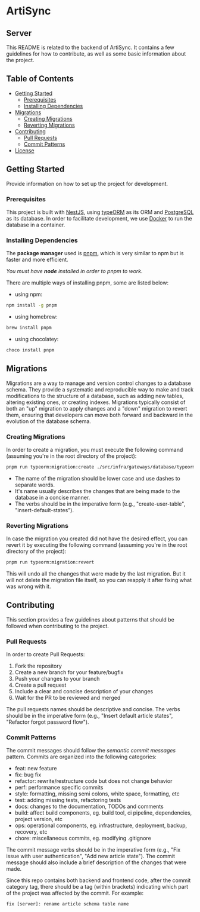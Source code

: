 # ArtiSync

## Server

This README is related to the backend of ArtiSync. It contains a few guidelines 
for how to contribute, as well as some basic information about the project.

## Table of Contents

- [Getting Started](#getting-started)
  - [Prerequisites](#prerequisites)
  - [Installing Dependencies](#installing-dependencies)
- [Migrations](#migrations)
  - [Creating Migrations](#creating-migrations)
  - [Reverting Migrations](#reverting-migrations)
- [Contributing](#contributing)
  - [Pull Requests](#pull-requests)
  - [Commit Patterns](#commit-patterns)
- [License](#license)

## Getting Started

Provide information on how to set up the project for development.

### Prerequisites

This project is built with [NestJS](https://nestjs.com/), using [typeORM](https://typeorm.io/) 
as its ORM and [PostgreSQL](https://www.postgresql.org/) as its database. In order
to facilitate development, we use [Docker](https://www.docker.com/) to run the 
database in a container.

### Installing Dependencies

The **package manager** used is [pnpm](https://pnpm.io/), which is very similar
to npm but is faster and more efficient.

_You must have **node** installed in order to pnpm to work._

There are multiple ways of installing pnpm, some are listed below:
- using npm:
```bash
npm install -g pnpm
```

- using homebrew:
```bash
brew install pnpm
```

- using chocolatey:
```bash
choco install pnpm
```

## Migrations

Migrations are a way to manage and version control changes to a database schema.
They provide a systematic and reproducible way to make and track modifications to 
the structure of a database, such as adding new tables, altering existing ones, 
or creating indexes. 
Migrations typically consist of both an "up" migration to apply changes and a "down" 
migration to revert them, ensuring that developers can move both forward and backward 
in the evolution of the database schema.

### Creating Migrations

In order to create a migration, you must execute the following command (assuming
you're in the root directory of the project):

```bash
pnpm run typeorm:migration:create ./src/infra/gateways/database/typeorm/migrations/{name-of-migration}
```

- The name of the migration should be lower case and use dashes to separate words.
- It's name usually describes the changes that are being made to the database in a concise
manner. 
- The verbs should be in the imperative form (e.g., "create-user-table",
"insert-default-states").

### Reverting Migrations

In case the migration you created did not have the desired effect, you can revert
it by executing the following command (assuming you're in the root directory of
the project):

```bash
pnpm run typeorm:migration:revert
```

This will undo all the changes that were made by the last migration. But it will
not delete the migration file itself, so you can reapply it after fixing what was
wrong with it.

## Contributing

This section provides a few guidelines about patterns that should be followed when
contributing to the project.

### Pull Requests

In order to create Pull Requests:

1. Fork the repository
2. Create a new branch for your feature/bugfix
3. Push your changes to your branch
4. Create a pull request
5. Include a clear and concise description of your changes
6. Wait for the PR to be reviewed and merged

The pull requests names should be descriptive and concise. The verbs should be in
the imperative form (e.g., "Insert default article states", "Refactor forgot
password flow").

### Commit Patterns

The commit messages should follow the _semantic commit messages_ pattern. Commits
are organized into the following categories:

* feat: new feature
* fix: bug fix
* refactor: rewrite/restructure code but does not change behavior
* perf: performance specific commits
* style: formatting, missing semi colons, white space, formatting, etc
* test: adding missing tests, refactoring tests
* docs: changes to the documentation, TODOs and comments
* build: affect build components, eg. build tool, ci pipeline, dependencies, project version, etc
* ops: operational components, eg. infrastructure, deployment, backup, recovery, etc
* chore: miscellaneous commits, eg. modifying .gitignore

The commit message verbs should be in the imperative form (e.g., "Fix issue with
user authentication", "Add new article state"). The commit message should also
include a brief description of the changes that were made.

Since this repo contains both backend and frontend code, after the commit category
tag, there should be a tag (within brackets) indicating which part of the project was affected by
the commit. For example:

```
fix [server]: rename article schema table name
```
